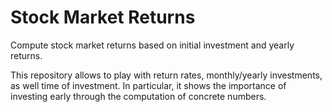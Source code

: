 # Stock Market Returns

Compute stock market returns based on initial investment and yearly returns.

This repository allows to play with return rates, monthly/yearly investments, as well time of investment. In particular, it shows the importance of investing early through the computation of concrete numbers.